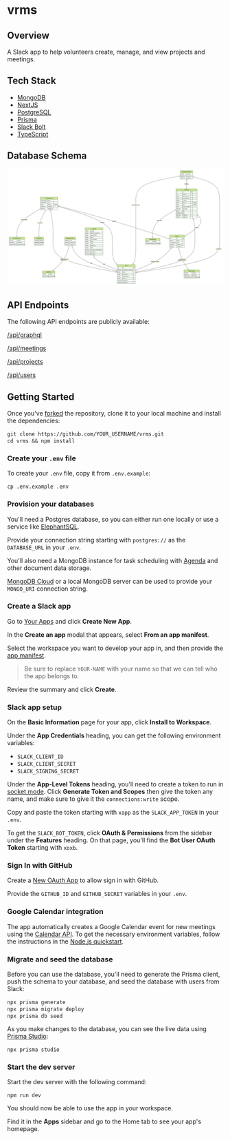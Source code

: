 # vrms

## Overview

A Slack app to help volunteers create, manage, and view projects and meetings.

## Tech Stack

- [MongoDB](https://github.com/mongodb/node-mongodb-native)
- [NextJS](https://nextjs.org/)
- [PostgreSQL](https://www.postgresql.org/)
- [Prisma](https://www.prisma.io/)
- [Slack Bolt](https://slack.dev/bolt-js/tutorial/getting-started)
- [TypeScript](https://www.typescriptlang.org/)

## Database Schema

![schema](/prisma/ERD.svg)

## API Endpoints

The following API endpoints are publicly available:

[/api/graphql](https://vrms-staging.us-west-1.elasticbeanstalk.com/api/graphql)

[/api/meetings](https://vrms-staging.us-west-1.elasticbeanstalk.com/api/meetings)

[/api/projects](https://vrms-staging.us-west-1.elasticbeanstalk.com/api/projects)

[/api/users](https://vrms-staging.us-west-1.elasticbeanstalk.com/api/users)

## Getting Started

Once you've [forked](https://github.com/tmshkr/vrms/fork) the repository,
clone it to your local machine and install the dependencies:

```
git clone https://github.com/YOUR_USERNAME/vrms.git
cd vrms && npm install
```

### Create your `.env` file

To create your `.env` file, copy it from `.env.example`:

```
cp .env.example .env
```

### Provision your databases

You'll need a Postgres database, so you can either run one locally
or use a service like [ElephantSQL](https://www.elephantsql.com/).

Provide your connection string starting with `postgres://` as the `DATABASE_URL` in your `.env`.

You'll also need a MongoDB instance for task scheduling with [Agenda](https://github.com/agenda/agenda) and other document data storage.

[MongoDB Cloud](https://www.mongodb.com/cloud) or a local MongoDB server
can be used to provide your `MONGO_URI` connection string.

### Create a Slack app

Go to [Your Apps](https://api.slack.com/apps) and click **Create New App**.

In the **Create an app** modal that appears, select **From an app manifest**.

Select the workspace you want to develop your app in, and then provide the [app manifest](./apps/slackbot/app-manifest.yaml).

> Be sure to replace `YOUR-NAME` with your name so that we can tell who the app belongs to.

Review the summary and click **Create**.

### Slack app setup

On the **Basic Information** page for your app, click **Install to Workspace**.

Under the **App Credentials** heading, you can get the following environment variables:

- `SLACK_CLIENT_ID`
- `SLACK_CLIENT_SECRET`
- `SLACK_SIGNING_SECRET`

Under the **App-Level Tokens** heading, you'll need to create a token to run in [socket mode](https://api.slack.com/apis/connections/socket). Click **Generate Token and Scopes** then give the token any name, and make sure to give it the `connections:write` scope.

Copy and paste the token starting with `xapp` as the `SLACK_APP_TOKEN` in your `.env`.

To get the `SLACK_BOT_TOKEN`, click **OAuth & Permissions** from the sidebar under the **Features** heading.
On that page, you'll find the **Bot User OAuth Token** starting with `xoxb`.

### Sign In with GitHub

Create a [New OAuth App](https://github.com/settings/developers) to allow sign in with GitHub.

Provide the `GITHUB_ID` and `GITHUB_SECRET` variables in your `.env`.

### Google Calendar integration

The app automatically creates a Google Calendar event for new meetings using the [Calendar API](https://developers.google.com/calendar/api). To get the necessary environment variables, follow the instructions in the [Node.js quickstart](https://developers.google.com/calendar/api/quickstart/nodejs).

### Migrate and seed the database

Before you can use the database, you'll need to generate the Prisma client, push the schema to your database, and seed the database with users from Slack:

```
npx prisma generate
npx prisma migrate deploy
npx prisma db seed
```

As you make changes to the database, you can see the live data using [Prisma Studio](https://www.prisma.io/studio):

```
npx prisma studio
```

### Start the dev server

Start the dev server with the following command:

```
npm run dev
```

You should now be able to use the app in your workspace.

Find it in the **Apps** sidebar and go to the Home tab to see your app's homepage.
